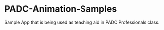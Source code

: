 # PADC-Animation-Samples
Sample App that is being used as teaching aid in PADC Professionals class.
